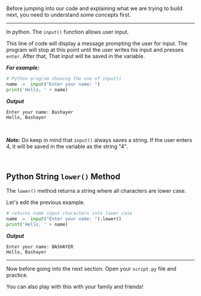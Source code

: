 ﻿<br>

Before jumping into our code and explaining what we are trying to build next, you need to understand some concepts first.

---

In python. The `input()` function allows user input.

This line of code will display a message prompting the user for input. The program will stop at this point until the user writes his input and presses  `enter`. After that, That input will be saved in the variable.


***For example:***
```python
# Python program showing the use of input()
name  =  input("Enter your name: ") 
print('Hello, ' + name)
```
***Output***
```
Enter your name: Bashayer
Hello, Bashayer
```

<br>

***Note:*** Do keep in mind that `input()` always saves a string. If the user enters 4, it will be saved in the variable as the string "4".

<br>


## Python String `lower()` Method
The `lower()` method returns a string where all characters are lower case.

Let's edit the previous example.

```python
# returns name input characters into lower case
name  =  input("Enter your name: ").lower() 
print('Hello, ' + name)
```
***Output***
```
Enter your name: BASHAYER
Hello, Bashayer
```

---

Now before going into the next section. Open your ```script.py``` file and practice. 

You can also play with this with your family and friends!




